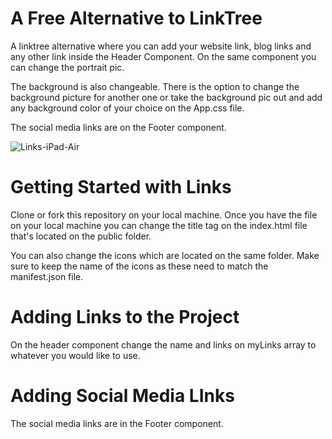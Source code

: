 # A Free Alternative to LinkTree

A linktree alternative where you can add your website link, blog links and any other link inside the Header Component. On the same component you can change the portrait pic.

The background is also changeable. There is the option to change the background picture for another one or take the background pic out and add any background color of your choice on the App.css file.

The social media links are on the Footer component.

![Links-iPad-Air](https://user-images.githubusercontent.com/42100507/221054575-0c66f037-7374-4c8b-a018-d11783fdaf1b.jpg)

# Getting Started with Links

Clone or fork this repository on your local machine. Once you have the file on your local machine you can change the title tag on the index.html file that's located on the public folder.

You can also change the icons which are located on the same folder. Make sure to keep the name of the icons as these need to match the manifest.json file.

# Adding Links to the Project

On the header component change the name and links on myLinks array to whatever you would like to use.

# Adding Social Media LInks

The social media links are in the Footer component.
